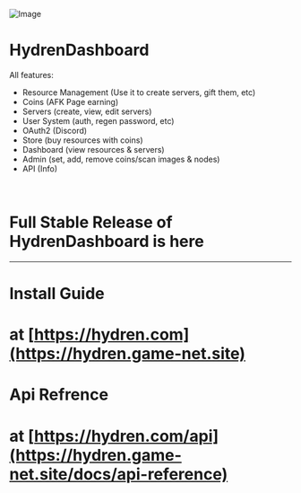 
![Image](https://raw.githubusercontent.com/hydren-dev/HydrenDashboard/main/image.png)
# HydrenDashboard

All features:
- Resource Management (Use it to create servers, gift them, etc)
- Coins (AFK Page earning)
- Servers (create, view, edit servers)
- User System (auth, regen password, etc)
- OAuth2 (Discord)
- Store (buy resources with coins)
- Dashboard (view resources & servers)
- Admin (set, add, remove coins/scan images & nodes)
- API (Info)

<br>

# Full Stable Release of HydrenDashboard is here

<hr>

# Install Guide

# at [https://hydren.com](https://hydren.game-net.site)

# Api Refrence

# at [https://hydren.com/api](https://hydren.game-net.site/docs/api-reference)

